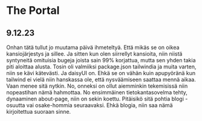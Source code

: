 # The Portal

## 9.12.23

Onhan tätä tullut jo muutama päivä ihmeteltyä. Että mikäs se on oikea kansiojärjestys ja sillee. Ja sitten kun olen siirrellyt kansioita, niin niistä syntyneitä omituisia bugeja joista sain 99% korjattua, mutta sen yhden takia piti aloittaa alusta. Tosin oli valmiiksi package.json tailwindia ja muita varten, niin se kävi kätevästi. Ja daisyUI on. Ehkä se on vähän kuin apupyöränä kun tailwind ei vielä niin hanskassa ole, että nysväämiseen saattaa mennä aikaa. Vaan menee sitä nytkin. No, onneksi on ollut aiemminkin tekemisissä niin nopeastihan nämä hahmottaa. No ensimmäinen tietokantasovelma tehty, dynaaminen about-page, niin on sekin koettu. Pitäisikö sitä pohtia blogi -osuutta vai osake-hommia seuraavaksi. Ehkä blogia, niin saa nämä kirjoitettua suoraan sinne.
